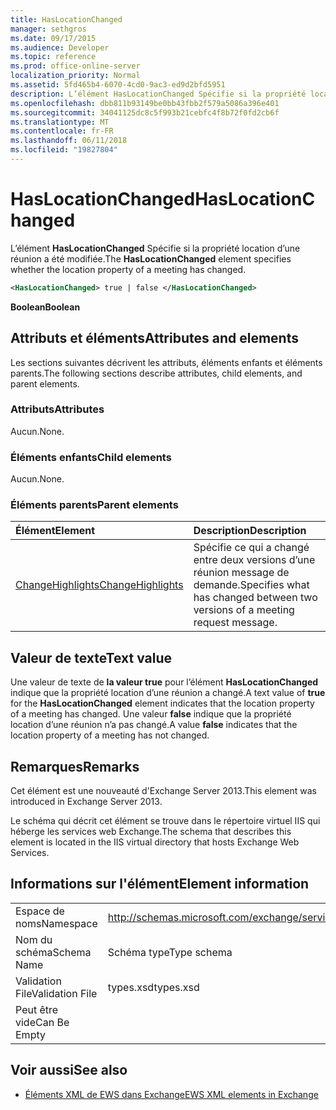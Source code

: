 ```yaml
---
title: HasLocationChanged
manager: sethgros
ms.date: 09/17/2015
ms.audience: Developer
ms.topic: reference
ms.prod: office-online-server
localization_priority: Normal
ms.assetid: 5fd465b4-6070-4cd0-9ac3-ed9d2bfd5951
description: L’élément HasLocationChanged Spécifie si la propriété location d’une réunion a été modifiée.
ms.openlocfilehash: dbb811b93149be0bb43fbb2f579a5086a396e401
ms.sourcegitcommit: 34041125dc8c5f993b21cebfc4f8b72f0fd2cb6f
ms.translationtype: MT
ms.contentlocale: fr-FR
ms.lasthandoff: 06/11/2018
ms.locfileid: "19827804"
---
```

# <a name="haslocationchanged"></a><span data-ttu-id="1df2b-103">HasLocationChanged</span><span class="sxs-lookup"><span data-stu-id="1df2b-103">HasLocationChanged</span></span>

<span data-ttu-id="1df2b-104">L’élément **HasLocationChanged** Spécifie si la propriété location d’une réunion a été modifiée.</span><span class="sxs-lookup"><span data-stu-id="1df2b-104">The **HasLocationChanged** element specifies whether the location property of a meeting has changed.</span></span> 
  
```XML
<HasLocationChanged> true | false </HasLocationChanged>
```

 <span data-ttu-id="1df2b-105">**Boolean**</span><span class="sxs-lookup"><span data-stu-id="1df2b-105">**Boolean**</span></span>
## <a name="attributes-and-elements"></a><span data-ttu-id="1df2b-106">Attributs et éléments</span><span class="sxs-lookup"><span data-stu-id="1df2b-106">Attributes and elements</span></span>

<span data-ttu-id="1df2b-107">Les sections suivantes décrivent les attributs, éléments enfants et éléments parents.</span><span class="sxs-lookup"><span data-stu-id="1df2b-107">The following sections describe attributes, child elements, and parent elements.</span></span>
  
### <a name="attributes"></a><span data-ttu-id="1df2b-108">Attributs</span><span class="sxs-lookup"><span data-stu-id="1df2b-108">Attributes</span></span>

<span data-ttu-id="1df2b-109">Aucun.</span><span class="sxs-lookup"><span data-stu-id="1df2b-109">None.</span></span>
  
### <a name="child-elements"></a><span data-ttu-id="1df2b-110">Éléments enfants</span><span class="sxs-lookup"><span data-stu-id="1df2b-110">Child elements</span></span>

<span data-ttu-id="1df2b-111">Aucun.</span><span class="sxs-lookup"><span data-stu-id="1df2b-111">None.</span></span>
  
### <a name="parent-elements"></a><span data-ttu-id="1df2b-112">Éléments parents</span><span class="sxs-lookup"><span data-stu-id="1df2b-112">Parent elements</span></span>

|<span data-ttu-id="1df2b-113">**Élément**</span><span class="sxs-lookup"><span data-stu-id="1df2b-113">**Element**</span></span>|<span data-ttu-id="1df2b-114">**Description**</span><span class="sxs-lookup"><span data-stu-id="1df2b-114">**Description**</span></span>|
|:-----|:-----|
|[<span data-ttu-id="1df2b-115">ChangeHighlights</span><span class="sxs-lookup"><span data-stu-id="1df2b-115">ChangeHighlights</span></span>](changehighlights.md) <br/> |<span data-ttu-id="1df2b-116">Spécifie ce qui a changé entre deux versions d’une réunion message de demande.</span><span class="sxs-lookup"><span data-stu-id="1df2b-116">Specifies what has changed between two versions of a meeting request message.</span></span>  <br/> |
   
## <a name="text-value"></a><span data-ttu-id="1df2b-117">Valeur de texte</span><span class="sxs-lookup"><span data-stu-id="1df2b-117">Text value</span></span>

<span data-ttu-id="1df2b-118">Une valeur de texte de **la valeur true** pour l’élément **HasLocationChanged** indique que la propriété location d’une réunion a changé.</span><span class="sxs-lookup"><span data-stu-id="1df2b-118">A text value of **true** for the **HasLocationChanged** element indicates that the location property of a meeting has changed.</span></span> <span data-ttu-id="1df2b-119">Une valeur **false** indique que la propriété location d’une réunion n’a pas changé.</span><span class="sxs-lookup"><span data-stu-id="1df2b-119">A value **false** indicates that the location property of a meeting has not changed.</span></span> 
  
## <a name="remarks"></a><span data-ttu-id="1df2b-120">Remarques</span><span class="sxs-lookup"><span data-stu-id="1df2b-120">Remarks</span></span>

<span data-ttu-id="1df2b-121">Cet élément est une nouveauté d'Exchange Server 2013.</span><span class="sxs-lookup"><span data-stu-id="1df2b-121">This element was introduced in Exchange Server 2013.</span></span>
  
<span data-ttu-id="1df2b-122">Le schéma qui décrit cet élément se trouve dans le répertoire virtuel IIS qui héberge les services web Exchange.</span><span class="sxs-lookup"><span data-stu-id="1df2b-122">The schema that describes this element is located in the IIS virtual directory that hosts Exchange Web Services.</span></span>
  
## <a name="element-information"></a><span data-ttu-id="1df2b-123">Informations sur l'élément</span><span class="sxs-lookup"><span data-stu-id="1df2b-123">Element information</span></span>

|||
|:-----|:-----|
|<span data-ttu-id="1df2b-124">Espace de noms</span><span class="sxs-lookup"><span data-stu-id="1df2b-124">Namespace</span></span>  <br/> |http://schemas.microsoft.com/exchange/services/2006/types  <br/> |
|<span data-ttu-id="1df2b-125">Nom du schéma</span><span class="sxs-lookup"><span data-stu-id="1df2b-125">Schema Name</span></span>  <br/> |<span data-ttu-id="1df2b-126">Schéma type</span><span class="sxs-lookup"><span data-stu-id="1df2b-126">Type schema</span></span>  <br/> |
|<span data-ttu-id="1df2b-127">Validation File</span><span class="sxs-lookup"><span data-stu-id="1df2b-127">Validation File</span></span>  <br/> |<span data-ttu-id="1df2b-128">types.xsd</span><span class="sxs-lookup"><span data-stu-id="1df2b-128">types.xsd</span></span>  <br/> |
|<span data-ttu-id="1df2b-129">Peut être vide</span><span class="sxs-lookup"><span data-stu-id="1df2b-129">Can Be Empty</span></span>  <br/> ||
   
## <a name="see-also"></a><span data-ttu-id="1df2b-130">Voir aussi</span><span class="sxs-lookup"><span data-stu-id="1df2b-130">See also</span></span>



- [<span data-ttu-id="1df2b-131">Éléments XML de EWS dans Exchange</span><span class="sxs-lookup"><span data-stu-id="1df2b-131">EWS XML elements in Exchange</span></span>](ews-xml-elements-in-exchange.md)

